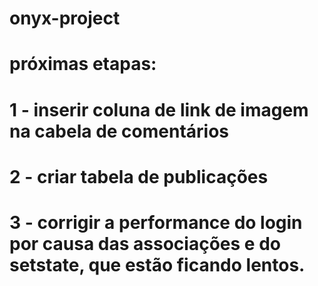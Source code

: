 # onyx-project

# próximas etapas:

# 1 - inserir coluna de link de imagem na cabela de comentários

# 2 - criar tabela de publicações

# 3 - corrigir a performance do login por causa das associações e do setstate, que estão ficando lentos.
